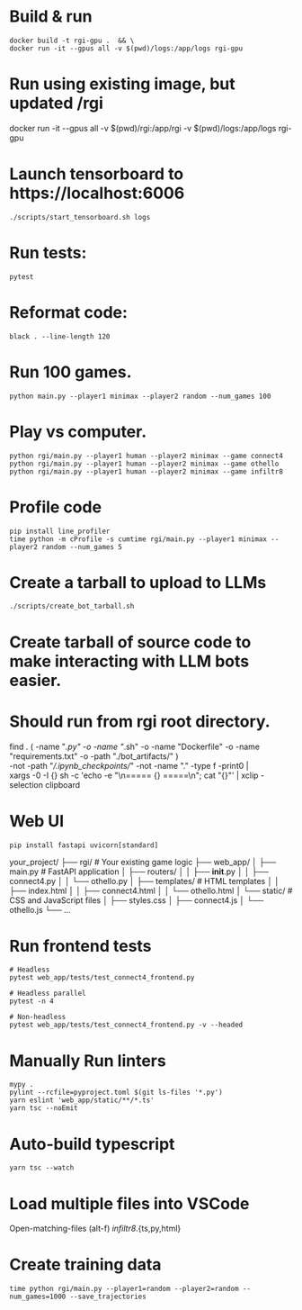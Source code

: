 # Build & run
```
docker build -t rgi-gpu .  && \
docker run -it --gpus all -v $(pwd)/logs:/app/logs rgi-gpu
```

# Run using existing image, but updated /rgi
docker run -it --gpus all -v $(pwd)/rgi:/app/rgi -v $(pwd)/logs:/app/logs rgi-gpu


# Launch tensorboard to https://localhost:6006
```
./scripts/start_tensorboard.sh logs
```

# Run tests:
```
pytest
```

# Reformat code:
```
black . --line-length 120
```

# Run 100 games.
```
python main.py --player1 minimax --player2 random --num_games 100
```

# Play vs computer.
```
python rgi/main.py --player1 human --player2 minimax --game connect4
python rgi/main.py --player1 human --player2 minimax --game othello
python rgi/main.py --player1 human --player2 minimax --game infiltr8
```

# Profile code
```
pip install line_profiler
time python -m cProfile -s cumtime rgi/main.py --player1 minimax --player2 random --num_games 5
```

# Create a tarball to upload to LLMs
```
./scripts/create_bot_tarball.sh
```

# Create tarball of source code to make interacting with LLM bots easier.
# Should run from rgi root directory.
find . \( -name "*.py" -o -name "*.sh" -o -name "Dockerfile" -o -name "requirements.txt" -o -path "./bot_artifacts/" \) \
    -not -path "*/.ipynb_checkpoints/*" -not -name "." -type f -print0 | \
xargs -0 -I {} sh -c 'echo -e "\n===== {} =====\n"; cat "{}"' | xclip -selection clipboard



# Web UI
```
pip install fastapi uvicorn[standard]
```
your_project/
├── rgi/                     # Your existing game logic
├── web_app/
│   ├── main.py              # FastAPI application
│   ├── routers/
│   │   ├── __init__.py
│   │   ├── connect4.py
│   │   └── othello.py
│   ├── templates/           # HTML templates
│   │   ├── index.html
│   │   ├── connect4.html
│   │   └── othello.html
│   └── static/              # CSS and JavaScript files
│       ├── styles.css
│       ├── connect4.js
│       └── othello.js
└── ...


# Run frontend tests
```
# Headless
pytest web_app/tests/test_connect4_frontend.py

# Headless parallel
pytest -n 4

# Non-headless
pytest web_app/tests/test_connect4_frontend.py -v --headed
```


# Manually Run linters
```
mypy .
pylint --rcfile=pyproject.toml $(git ls-files '*.py')
yarn eslint 'web_app/static/**/*.ts'
yarn tsc --noEmit
```


# Auto-build typescript
```
yarn tsc --watch
```


# Load multiple files into VSCode
Open-matching-files (alt-f)
*infiltr8*.{ts,py,html}


# Create training data
```
time python rgi/main.py --player1=random --player2=random --num_games=1000 --save_trajectories
```